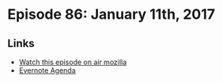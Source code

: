 # Episode 86: January 11th, 2017

## Links
* [Watch this episode on air mozilla](https://air.mozilla.org/the-joy-of-coding-episode-86/)
* [Evernote Agenda](https://www.evernote.com/l/AbLnbXVcT1JBU76iI900Uu61JK6VALHlEuA)
